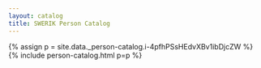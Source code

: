```yaml
---
layout: catalog
title: SWERIK Person Catalog
---
```

{% assign p = site.data._person-catalog.i-4pfhPSsHEdvXBv1ibDjcZW %}
{% include person-catalog.html p=p %}

